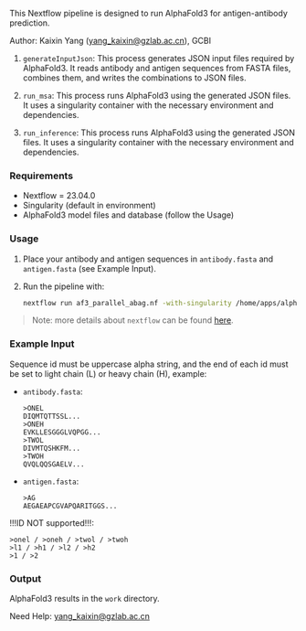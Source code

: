 This Nextflow pipeline is designed to run AlphaFold3 for antigen-antibody prediction.

Author: Kaixin Yang (yang_kaixin@gzlab.ac.cn), GCBI

1. `generateInputJson`: This process generates JSON input files required by AlphaFold3. It reads antibody and antigen sequences from FASTA files, combines them, and writes the combinations to JSON files.

2. `run_msa`: This process runs AlphaFold3 using the generated JSON files. It uses a singularity container with the necessary environment and dependencies.

3. `run_inference`: This process runs AlphaFold3 using the generated JSON files. It uses a singularity container with the necessary environment and dependencies.

### Requirements
- Nextflow = 23.04.0
- Singularity (default in environment)
- AlphaFold3 model files and database (follow the Usage)

### Usage
1. Place your antibody and antigen sequences in `antibody.fasta` and `antigen.fasta` (see Example Input).

2. Run the pipeline with:
    ```bash
    nextflow run af3_parallel_abag.nf -with-singularity /home/apps/alphafold3/alphafold3_parallel.sif --model /home/apps/alphafold3/af3.bin.zst --af3db /home/apps/alphafold3/af3db --antibody <abs_path_of_antibody.fasta> --antigen <abs_path_of_antigen.fasta> -bg #-bg to running background
    ```

> Note: more details about `nextflow` can be found [here](https://www.nextflow.io/docs/latest/index.html).

### Example Input
Sequence id must be uppercase alpha string, and the end of each id must be set to light chain (L) or heavy chain (H), example:
- `antibody.fasta`:
  ```
  >ONEL
  DIQMTQTTSSL...
  >ONEH
  EVKLLESGGGLVQPGG...
  >TWOL
  DIVMTQSHKFM...
  >TWOH
  QVQLQQSGAELV...
  ```
- `antigen.fasta`:
  ```
  >AG
  AEGAEAPCGVAPQARITGGS...
  ```

!!!ID NOT supported!!!:

```{text}
>onel / >oneh / >twol / >twoh
>l1 / >h1 / >l2 / >h2
>1 / >2
```

### Output
AlphaFold3 results in the `work` directory.

Need Help: yang_kaixin@gzlab.ac.cn